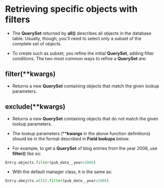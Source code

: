 # Retrieving specific objects with filters

- The **QuerySet** returned by **all()** describes all objects in the database table. Usually, though, you'll need to select only a subset of the complete set of objects.

- To create such as subset, you refine the initial **QuerySet**, adding filter conditions. The two most common ways to refine a **QuerySet** are:

## filter(**kwargs)

- Returns a new **QuerySet** containing objects that match the given lookup parameters.

## exclude(**kwargs)

- Returns a new **QuerySet** containing objects that do not match the given lookup parameters.

- The lookup parameters (****kwargs** in the above function definitions) should be in the format described in **Field lookups** below.

- For example, to get a **QuerySet** of blog entries from the year 2006, use **filter()** like so:

```python
Entry.objects.filter(pub_date__year=2006)
```

- With the default manager class, it is the same as:

```python
Entry.obejcts.all().filter(pub_date__year=2006)
```
